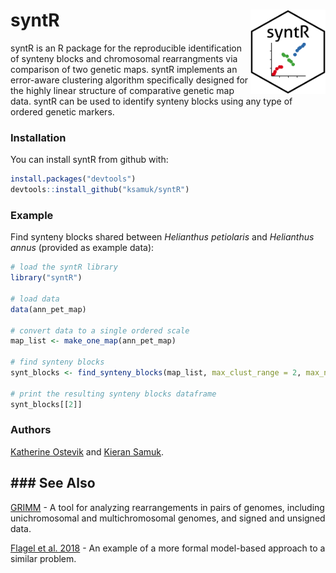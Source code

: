 
<!-- README.md is generated from README.Rmd. Please edit that file -->
syntR <img src="https://raw.githubusercontent.com/ksamuk/syntR/master/inst/figures/logo.png" align="right" width="120" height="135" />
======================================================================================================================================

syntR is an R package for the reproducible identification of synteny blocks and chromosomal rearrangments via comparison of two genetic maps. syntR implements an error-aware clustering algorithm specifically designed for the highly linear structure of comparative genetic map data. syntR can be used to identify synteny blocks using any type of ordered genetic markers.

### Installation

You can install syntR from github with:

``` r
install.packages("devtools")
devtools::install_github("ksamuk/syntR")
```

### Example

Find synteny blocks shared between *Helianthus petiolaris* and *Helianthus annus* (provided as example data):

``` r
# load the syntR library
library("syntR")

# load data
data(ann_pet_map)

# convert data to a single ordered scale
map_list <- make_one_map(ann_pet_map)

# find synteny blocks
synt_blocks <- find_synteny_blocks(map_list, max_clust_range = 2, max_nn_dist = 10, plots = TRUE)

# print the resulting synteny blocks dataframe
synt_blocks[[2]]
```

### Authors

[Katherine Ostevik](http://www.kateostevik.com/) and [Kieran Samuk](https://ksamuk.github.io/).

\#\#\# See Also
---------------

[GRIMM](http://grimm.ucsd.edu/GRIMM/) - A tool for analyzing rearrangements in pairs of genomes, including unichromosomal and multichromosomal genomes, and signed and unsigned data.

[Flagel et al. 2018](https://www.biorxiv.org/content/early/2018/05/26/330159) - An example of a more formal model-based approach to a similar problem.
